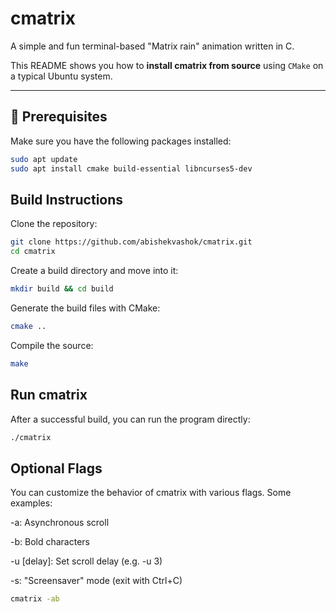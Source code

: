 # cmatrix

A simple and fun terminal-based "Matrix rain" animation written in C.

This README shows you how to **install cmatrix from source** using `CMake` on a typical Ubuntu system.

---

## 🧰 Prerequisites

Make sure you have the following packages installed:

```bash
sudo apt update
sudo apt install cmake build-essential libncurses5-dev
```

## Build Instructions

Clone the repository:


```bash
git clone https://github.com/abishekvashok/cmatrix.git
cd cmatrix
```

Create a build directory and move into it:

```bash
mkdir build && cd build
```

Generate the build files with CMake:

```bash
cmake ..
```

Compile the source:

```bash
make
```

## Run cmatrix

After a successful build, you can run the program directly:

```bash
./cmatrix
```

## Optional Flags

You can customize the behavior of cmatrix with various flags. Some examples:

-a: Asynchronous scroll

-b: Bold characters

-u [delay]: Set scroll delay (e.g. -u 3)

-s: "Screensaver" mode (exit with Ctrl+C)

```bash
cmatrix -ab
```
